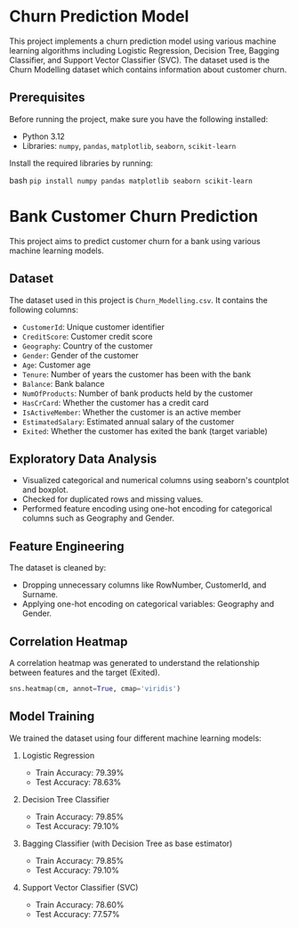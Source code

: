 # Churn Prediction Model

This project implements a churn prediction model using various machine learning algorithms including Logistic Regression, Decision Tree, Bagging Classifier, and Support Vector Classifier (SVC). The dataset used is the Churn Modelling dataset which contains information about customer churn.

## Prerequisites

Before running the project, make sure you have the following installed:

- Python 3.12
- Libraries: `numpy`, `pandas`, `matplotlib`, `seaborn`, `scikit-learn`

Install the required libraries by running:

bash
`pip install numpy pandas matplotlib seaborn scikit-learn`


# Bank Customer Churn Prediction

This project aims to predict customer churn for a bank using various machine learning models.

## Dataset

The dataset used in this project is `Churn_Modelling.csv`. It contains the following columns:

- `CustomerId`: Unique customer identifier
- `CreditScore`: Customer credit score
- `Geography`: Country of the customer
- `Gender`: Gender of the customer
- `Age`: Customer age
- `Tenure`: Number of years the customer has been with the bank
- `Balance`: Bank balance
- `NumOfProducts`: Number of bank products held by the customer
- `HasCrCard`: Whether the customer has a credit card
- `IsActiveMember`: Whether the customer is an active member
- `EstimatedSalary`: Estimated annual salary of the customer
- `Exited`: Whether the customer has exited the bank (target variable)

## Exploratory Data Analysis

- Visualized categorical and numerical columns using seaborn's countplot and boxplot.
- Checked for duplicated rows and missing values.
- Performed feature encoding using one-hot encoding for categorical columns such as Geography and Gender.

## Feature Engineering

The dataset is cleaned by:
- Dropping unnecessary columns like RowNumber, CustomerId, and Surname.
- Applying one-hot encoding on categorical variables: Geography and Gender.

## Correlation Heatmap

A correlation heatmap was generated to understand the relationship between features and the target (Exited).

```python
sns.heatmap(cm, annot=True, cmap='viridis')
```

## Model Training

We trained the dataset using four different machine learning models:

1. Logistic Regression
   - Train Accuracy: 79.39%
   - Test Accuracy: 78.63%

2. Decision Tree Classifier
   - Train Accuracy: 79.85%
   - Test Accuracy: 79.10%

3. Bagging Classifier (with Decision Tree as base estimator)
   - Train Accuracy: 79.85%
   - Test Accuracy: 79.10%

4. Support Vector Classifier (SVC)
   - Train Accuracy: 78.60%
   - Test Accuracy: 77.57%

